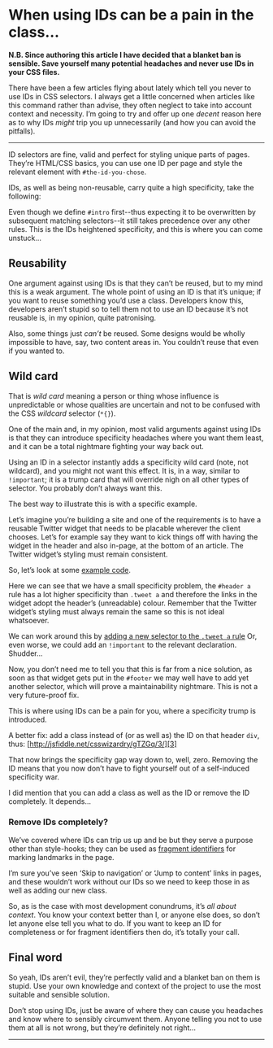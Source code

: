 When using IDs can be a pain in the class…
================================================================================


**N.B. Since authoring this article I have decided that a blanket ban is
sensible. Save yourself many potential headaches and never use IDs in your CSS
files.**

There have been a few articles flying about lately which tell you never to use
IDs in CSS selectors. I always get a little concerned when articles like this
command rather than advise, they often neglect to take into account context and
necessity. I’m going to try and offer up one _decent_ reason here as to why IDs
_might_ trip you up unnecessarily (and how you can avoid the pitfalls).

* * *

ID selectors are fine, valid and perfect for styling unique parts of pages.
They’re HTML/CSS basics, you can use one ID per page and style the relevant
element with `#the-id-you-chose`.

IDs, as well as being non-reusable, carry quite a high specificity, take the
following:

Even though we define `#intro` first--thus expecting it to be overwritten by
subsequent matching selectors--it still takes precedence over any other rules.
This is the IDs heightened specificity, and this is where you can come unstuck…

## Reusability ##

One argument against using IDs is that they can’t be reused, but to my mind
this is a weak argument. The whole point of using an ID is that it’s unique; if
you want to reuse something you’d use a class. Developers know this, developers
aren’t stupid so to tell them not to use an ID because it’s not reusable is, in
my opinion, quite patronising.

Also, some things just _can’t_ be reused. Some designs would be wholly
impossible to have, say, two content areas in. You couldn’t reuse that even if
you wanted to.

## Wild card ##

That is _wild card_ meaning a person or thing whose influence is unpredictable
or whose qualities are uncertain and not to be confused with the CSS _wildcard_
selector (`*{}`).

One of the main and, in my opinion, most valid arguments against using IDs is
that they can introduce specificity headaches where you want them least, and
it can be a total nightmare fighting your way back out.

Using an ID in a selector instantly adds a specificity wild card (note, not
wildcard), and you might not want this effect. It is, in a way, similar
 to `!important`; it is a trump card that will override nigh on all other
 types of selector. You probably don’t always want this.

The best way to illustrate this is with a specific example.

Let’s imagine you’re building a site and one of the requirements is to have
a reusable Twitter widget that needs to be placable wherever the client chooses.
Let’s for example say they want to kick things off with having the widget in
the header and also in-page, at the bottom of an article. The Twitter widget’s
styling must remain consistent.

So, let’s look at some [example code][1].

Here we can see that we have a small specificity problem, the `#header a` rule
has a lot higher specificity than `.tweet a` and therefore the links in the
widget adopt the header’s (unreadable) colour. Remember that the Twitter
widget’s styling must always remain the same so this is not ideal whatsoever.

We can work around this by [adding a new selector to the `.tweet a` rule][2]
Or, even worse, we could add an `!important` to the relevant declaration.
Shudder…

Now, you don’t need me to tell you that this is far from a nice solution, as
soon as that widget gets put in the `#footer` we may well have to add yet
another selector, which will prove a maintainability nightmare. This is not a
very future-proof fix.

This is where using IDs can be a pain for you, where a specificity trump is
introduced.

A better fix: add a class instead of (or as well as) the ID on that
header `div`, thus: [http://jsfiddle.net/csswizardry/gTZGq/3/][3]

That now brings the specificity gap way down to, well, zero. Removing the ID
means that you now don’t have to fight yourself out of a self-induced
specificity war.

I did mention that you can add a class as well as the ID or remove the ID
completely. It depends…

### Remove IDs completely? ###

We’ve covered where IDs can trip us up and be but they serve a purpose other
than style-hooks; they can be used as [fragment identifiers][4]
for marking landmarks in the page.

I’m sure you’ve seen ‘Skip to navigation’ or ‘Jump to content’ links in pages,
and these wouldn’t work without our IDs so we need to keep those in as well as
adding our new class.

So, as is the case with most development conundrums, it’s _all about context_.
You know your context better than I, or anyone else does, so don’t let anyone
else tell you what to do. If you want to keep an ID for completeness or for
fragment identifiers then do, it’s totally your call.

## Final word ##

So yeah, IDs aren’t evil, they’re perfectly valid and a blanket ban on them is
stupid. Use your own knowledge and context of the project to use the most
suitable and sensible solution.

Don’t stop using IDs, just be aware of where they can cause you headaches and
know where to sensibly circumvent them. Anyone telling you not to use them at
all is not wrong, but they’re definitely not right…

----

 [1]: http://jsfiddle.net/csswizardry/gTZGq/1/ "Specificty nightmare"
 [2]: http://jsfiddle.net/csswizardry/gTZGq/2/ "Specificty nightmare #2"
 [3]: http://jsfiddle.net/csswizardry/gTZGq/3/ "Specificty nightmare #3"
 [4]: http://csswizardry.com/2011/06/namespacing-fragment-identifiers/ "Namespacing fragment identifiers"